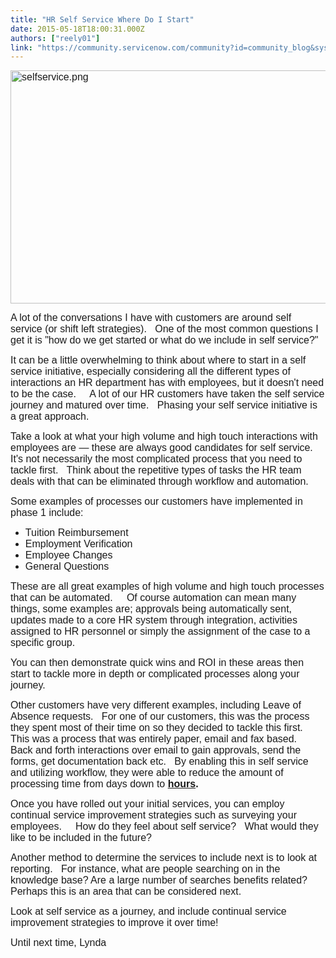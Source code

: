 ```yaml
---
title: "HR Self Service Where Do I Start"
date: 2015-05-18T18:00:31.000Z
authors: ["reely01"]
link: "https://community.servicenow.com/community?id=community_blog&sys_id=0bad66a9dbd0dbc01dcaf3231f96197c"
---
```

<p style="text-align: left;"><span style="font-family: calibri,verdana,arial,sans-serif; font-size: 12pt;"><img   alt="selfservice.png" class="image-0 jive-image" src="e7ab3006db1c9304b322f4621f96195b.iix" style="height: 373px; width: 620px;"/><br/></span></p><p><span style="font-family: calibri,verdana,arial,sans-serif; font-size: 12pt;"> </span></p><p><span style="font-family: calibri,verdana,arial,sans-serif; font-size: 12pt;">A lot of the conversations I have with customers are around self service (or shift left strategies).   One of the most common questions I get it is "how do we get started or what do we include in self service?"</span></p><p></p><p><span style="font-family: calibri,verdana,arial,sans-serif; font-size: 12pt;">It can be a little overwhelming to think about where to start in a self service initiative, especially considering all the different types of interactions an HR department has with employees, but it doesn't need to be the case.     A lot of our HR customers have taken the self service journey and matured over time.   Phasing your self service initiative is a great approach.</span></p><p></p><p><span style="font-family: calibri,verdana,arial,sans-serif; font-size: 12pt;">Take a look at what your high volume and high touch interactions with employees are — these are always good candidates for self service.   It's not necessarily the most complicated process that you need to tackle first.   Think about the repetitive types of tasks the HR team deals with that can be eliminated through workflow and automation.</span></p><p></p><p><span style="font-family: calibri,verdana,arial,sans-serif; font-size: 12pt;">Some examples of processes our customers have implemented in phase 1 include:</span></p><p><span style="font-family: calibri,verdana,arial,sans-serif; font-size: 12pt;"> </span></p><ul><li><span style="font-family: calibri,verdana,arial,sans-serif; font-size: 12pt;">Tuition Reimbursement</span></li><li><span style="font-family: calibri,verdana,arial,sans-serif; font-size: 12pt;">Employment Verification</span></li><li><span style="font-family: calibri,verdana,arial,sans-serif; font-size: 12pt;">Employee Changes</span></li><li><span style="font-family: calibri,verdana,arial,sans-serif; font-size: 12pt;">General Questions</span></li></ul><p></p><p><span style="font-family: calibri,verdana,arial,sans-serif; font-size: 12pt;">These are all great examples of high volume and high touch processes that can be automated.     Of course automation can mean many things, some examples are; approvals being automatically sent, updates made to a core HR system through integration, activities assigned to HR personnel or simply the assignment of the case to a specific group.</span></p><p></p><p><span style="font-family: calibri,verdana,arial,sans-serif; font-size: 12pt;">You can then demonstrate quick wins and ROI in these areas then start to tackle more in depth or complicated processes along your journey.</span></p><p></p><p><span style="font-family: calibri,verdana,arial,sans-serif; font-size: 12pt;">Other customers have very different examples, including Leave of Absence requests.   For one of our customers, this was the process they spent most of their time on so they decided to tackle this first.   This was a process that was entirely paper, email and fax based.   Back and forth interactions over email to gain approvals, send the forms, get documentation back etc.   By enabling this in self service and utilizing workflow, they were able to reduce the amount of processing time from days down to <span style="font-family: calibri,verdana,arial,sans-serif; font-size: 12pt;"><strong><span style="text-decoration: underline;">hours</span>.</strong></span></span></p><p><span style="font-size: 12pt; font-family: calibri,verdana,arial,sans-serif;"><strong> </strong></span></p><p><span style="font-family: calibri,verdana,arial,sans-serif; font-size: 12pt;">Once you have rolled out your initial services, you can employ continual service improvement strategies such as surveying your employees.     How do they feel about self service?   What would they like to be included in the future?</span></p><p></p><p><span style="font-family: calibri,verdana,arial,sans-serif; font-size: 12pt;">Another method to determine the services to include next is to look at reporting.   For instance, what are people searching on in the knowledge base? Are a large number of searches benefits related? Perhaps this is an area that can be considered next.</span></p><p></p><p><span style="font-family: calibri,verdana,arial,sans-serif; font-size: 12pt;">Look at self service as a journey, and include continual service improvement strategies to improve it over time!</span></p><p><span style="font-family: calibri,verdana,arial,sans-serif; font-size: 12pt;"> </span></p><p><span style="font-family: calibri,verdana,arial,sans-serif; font-size: 12pt;">Until next time, Lynda </span></p>